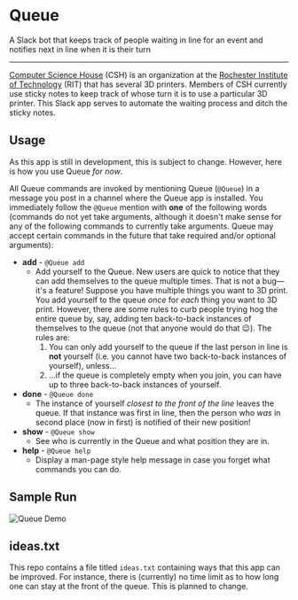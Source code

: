 # Queue
A Slack bot that keeps track of people waiting in line for an event and notifies next in line when it is their turn

---
[Computer Science House](https://csh.rit.edu) (CSH) is an organization at the [Rochester Institute of Technology](https://www.rit.edu) (RIT) that has several 3D printers. Members of CSH currently use sticky notes to keep track of whose turn it is to use a particular 3D printer. This Slack app serves to automate the waiting process and ditch the sticky notes.

## Usage
As this app is still in development, this is subject to change. However, here is how you use Queue *for now*.

All Queue commands are invoked by mentioning Queue (`@Queue`) in a message you post in a channel where the Queue app is installed. You immediately follow the `@Queue` mention with __one__ of the following words (commands do not yet take arguments, although it doesn't make sense for any of the following commands to currently take arguments. Queue may accept certain commands in the future that take required and/or optional arguments):
* __add__ - `@Queue add`
	* Add yourself to the Queue. New users are quick to notice that they can add themselves to the queue multiple times.
	That is not a bug—it's a feature! Suppose you have multiple things you want to 3D print. You add yourself to the queue
	*once* for *each* thing you want to 3D print. However, there are some rules to curb people trying hog the entire queue
	by, say, adding ten back-to-back instances of themselves to the queue (not that anyone would do that 😉). The rules are:
		1. You can only add yourself to the queue if the last person in line is __not__ yourself (i.e. you cannot have two
		back-to-back instances of yourself), unless...
		2. ...if the queue is completely empty when you join, you can have up to three back-to-back instances of yourself.
* __done__ - `@Queue done`
	* The instance of yourself *closest to the front of the line* leaves the queue. If that instance was first in line, then
	the person who *was* in second place (now in first) is notified of their new position!
* __show__ - `@Queue show`
	* See who is currently in the Queue and what position they are in.
* __help__ - `@Queue help`
	* Display a man-page style help message in case you forget what commands you can do.

## Sample Run

![Queue Demo](./Queue%20Demo%20Short.gif)

## ideas.txt
This repo contains a file titled `ideas.txt` containing ways that this app can be improved. For instance, there is
(currently) no time limit as to how long one can stay at the front of the queue. This is planned to change.

